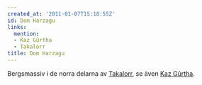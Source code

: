 ```yaml
---
created_at: '2011-01-07T15:18:55Z'
id: Dom Harzagu
links:
  mention:
  - Kaz Gûrtha
  - Takalorr
title: Dom Harzagu
---
```


Bergsmassiv i de norra delarna av [Takalorr], se även [Kaz Gûrtha].

  [Takalorr]: Takalorr
  [Kaz Gûrtha]: Kaz_Gûrtha